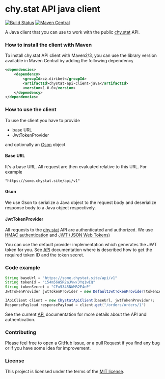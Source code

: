 # chy.stat API java client

[![Build Status](https://travis-ci.com/diribet/chystat-api-client-java.svg?branch=master)](https://travis-ci.com/diribet/chystat-api-client-java)
[![Maven Central](https://maven-badges.herokuapp.com/maven-central/cz.diribet/chystat-api-client-java/badge.svg)](https://maven-badges.herokuapp.com/maven-central/cz.diribet/chystat-api-client-java)

A Java client that you can use to work with the public [chy.stat](http://www.chystat.com) API.

### How to install the client with Maven

To install chy.stat API client with Maven2/3, you can use the library version available in Maven Central 
by adding the following dependency

```xml
<dependencies>
    <dependency>
        <groupId>cz.diribet</groupId>
        <artifactId>chystat-api-client-java</artifactId>
        <version>1.0.0</version>
    </dependency>
</dependencies>
```

### How to use the client

To use the client you have to provide 

- base URL
- JwtTokenProvider

and optionally an [Gson](https://github.com/google/gson) object

#### Base URL

It's a base URL. All request are then evaluated relative to this URL. For example 

`"https://some.chystat.site/api/v1"`

#### Gson

We use Gson to serialize a Java object to the request body and deserialize response body to a Java object respectively.

#### JwtTokenProvider

All requests to the [chy.stat](http://www.chystat.com) API are authenticated and authorized. 
We use [HMAC authentication](https://en.wikipedia.org/wiki/HMAC) and [JWT (JSON Web Tokens)](https://jwt.io)

You can use the default provider implementation which generates the JWT token for you. 
See [API](https://apidocs.chystat.com/2.0.0-SNAPSHOT) documentation where is described 
how to get the required token ID and the token secret.

### Code example

```java
String baseUrl = "https://some.chystat.site/api/v1"
String tokenId = "i54m56W5R2aJVw/JYq1wIQ"
String tokenSecret = "CFu5345NWMR2E4eP"
JwtTokenProvider jwtTokenProvider = new DefaultJwtTokenProvider(tokenId, tokenSecret);

IApiClient client = new ChystatApiClient(baseUrl, jwtTokenProvider);
ResponsePayload responsePayload = client.get("/orders/orders/1")
```

See the current [API](https://apidocs.chystat.com/2.0.0-SNAPSHOT) documentation for more details
about the API and authentication.

### Contributing

Please feel free to open a GitHub Issue, or a pull Request if you find any bug or if you have some idea for improvement.

### License

This project is licensed under the terms of the [MIT license](https://opensource.org/licenses/MIT).
